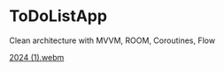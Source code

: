 # ToDoListApp

Clean architecture with MVVM, ROOM, Coroutines, Flow

[2024 (1).webm](https://github.com/user-attachments/assets/ab123547-71be-4350-8bc2-6d4d85cb8b11)

